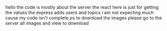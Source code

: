 hello
 the code is mostly about the server
 the react here is just for getting the values
 the express adds users and topics
 i am not expecting much cause my code isn't complete 
 ps to download the images please go to the server all images and view to download
